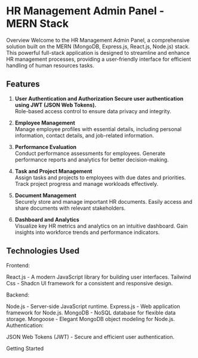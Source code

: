 
<h1>HR Management Admin Panel - MERN Stack</h1>

Overview
Welcome to the HR Management Admin Panel, a comprehensive solution built on the MERN (MongoDB, Express.js, React.js, Node.js) stack. This powerful full-stack application is designed to streamline and enhance HR management processes, providing a user-friendly interface for efficient handling of human resources tasks.

<h2>Features</h2>

1. <strong>User Authentication and Authorization
Secure user authentication using JWT (JSON Web Tokens).</strong><br /> Role-based access control to ensure data privacy and integrity.

2. <strong> Employee Management</strong><br />
Manage employee profiles with essential details, including personal information, contact details, and job-related information.

3. <strong> Performance Evaluation</strong><br />
Conduct performance assessments for employees.
Generate performance reports and analytics for better decision-making.

4. <strong> Task and Project Management</strong><br />
Assign tasks and projects to employees with due dates and priorities.
Track project progress and manage workloads effectively.

5. <strong> Document Management</strong><br />
Securely store and manage important HR documents.
Easily access and share documents with relevant stakeholders.

6. <strong>Dashboard and Analytics</strong><br />
Visualize key HR metrics and analytics on an intuitive dashboard.
Gain insights into workforce trends and performance indicators.

<h2>Technologies Used</h2>

Frontend:

React.js - A modern JavaScript library for building user interfaces.
Tailwind Css - Shadcn UI framework for a consistent and responsive design.

Backend:

Node.js - Server-side JavaScript runtime.
Express.js - Web application framework for Node.js.
MongoDB - NoSQL database for flexible data storage.
Mongoose - Elegant MongoDB object modeling for Node.js.
Authentication:

JSON Web Tokens (JWT) - Secure and efficient user authentication.

Getting Started